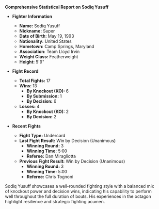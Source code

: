 **Comprehensive Statistical Report on Sodiq Yusuff**

- **Fighter Information**
  - **Name:** Sodiq Yusuff
  - **Nickname:** Super
  - **Date of Birth:** May 19, 1993
  - **Nationality:** United States
  - **Hometown:** Camp Springs, Maryland
  - **Association:** Team Lloyd Irvin
  - **Weight Class:** Featherweight
  - **Height:** 5'9"

- **Fight Record**
  - **Total Fights:** 17
  - **Wins:** 13
    - **By Knockout (KO):** 6
    - **By Submission:** 1
    - **By Decision:** 6
  - **Losses:** 4
    - **By Knockout (KO):** 2
    - **By Decision:** 2

- **Recent Fights**
  - **Fight Type:** Undercard
  - **Last Fight Result:** Win by Decision (Unanimous)
    - **Winning Round:** 3
    - **Winning Time:** 5:00
    - **Referee:** Dan Miragliotta
  - **Previous Fight Result:** Win by Decision (Unanimous)
    - **Winning Round:** 3
    - **Winning Time:** 5:00
    - **Referee:** Chris Tognoni

Sodiq Yusuff showcases a well-rounded fighting style with a balanced mix of knockout power and decision wins, indicating his capability to perform well throughout the full duration of bouts. His experiences in the octagon highlight resilience and strategic fighting acumen.